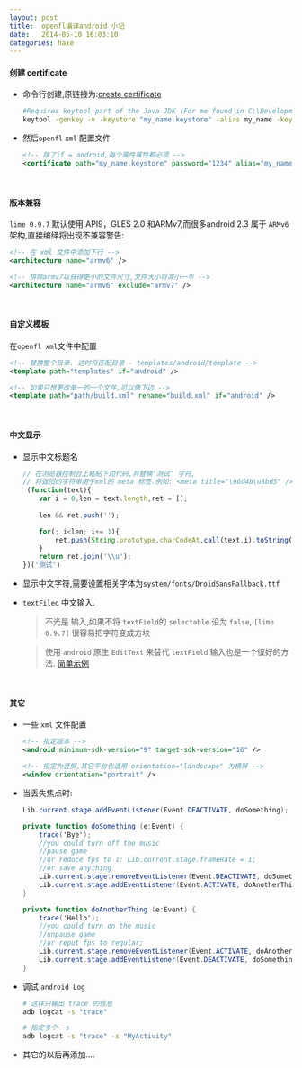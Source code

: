 ```yaml
---
layout: post
title:  openfl编译android 小记
date:   2014-05-10 16:03:10
categories: haxe
---
```


#### 创建 certificate

 * 命令行创建,原链接为:[create certificate]

	```bash
	#Requires keytool part of the Java JDK (For me found in C:\Development\Java JDK\bin):
	keytool -genkey -v -keystore "my_name.keystore" -alias my_name -keyalg RSA -keysize 2048 -validity 10000
	```	

 * 然后`openfl` `xml` 配置文件

	```xml
	<!-- 除了if = android,每个属性属性都必须 -->
	<certificate path="my_name.keystore" password="1234" alias="my_name" alias-password="1234" if="android" />
	```

[create certificate]:http://www.openfl.org/archive/community/general-discussion/openfl-android-singing-guide/
<!-- more -->


<br />


#### 版本兼容

`lime 0.9.7` 默认使用 API9，GLES 2.0 和ARMv7,而很多android 2.3 属于 `ARMv6`架构,直接编绎将出现不兼容警告:

```xml
<!-- 在 xml 文件中添加下行 -->
<architecture name="armv6" />

<!-- 排除armv7以获得更小的文件尺寸,文件大小将减小一半 -->
<architecture name="armv6" exclude="armv7" />
```


<br />


#### 自定义模板

在`openfl xml`文件中配置

```xml		
<!-- 替换整个目录. 这时将匹配目录 - templates/android/template -->
<template path="templates" if="android" />

<!-- 如果只想更改单一的一个文件,可以像下边 -->
<template path="path/build.xml" rename="build.xml" if="android" />
```


<br />


#### 中文显示

 * 显示中文标题名

	```js
	// 在浏览器控制台上粘贴下边代码,并替换'测试' 字符,
	// 将返回的字符串用于xml的 meta 标签.例如: <meta title="\u6d4b\u8bd5" />
	 (function(text){
		var i = 0,len = text.length,ret = [];
		
		len && ret.push('');

		for(; i<len; i+= 1){
			ret.push(String.prototype.charCodeAt.call(text,i).toString(16))	
		}
		return ret.join('\\u');
	})('测试')
	```

 * 显示中文字符,需要设置相关字体为`system/fonts/DroidSansFallback.ttf`

 * `textFiled` 中文输入.

	> 不光是 输入,如果不将 `textField`的 `selectable` 设为 `false`, `[lime 0.9.7]` 很容易把字符变成方块

	> 使用 `android` 原生 `EditText` 来替代 `textField` 输入也是一个很好的方法. [简单示例](https://github.com/R32/my-test/tree/master/test/android-zh-input)


<br />


#### 其它

 * 一些 `xml` 文件配置

	```xml
	<!-- 指定版本 -->
	<android minimum-sdk-version="9" target-sdk-version="16" />

	<!-- 指定为竖屏,其它平台也适用 orientation="landscape" 为横屏 -->
	<window orientation="portrait" />
	```

 * 当丢失焦点时:

	```as
	Lib.current.stage.addEventListener(Event.DEACTIVATE, doSomething);

	private function doSomething (e:Event) {
		trace('Bye');
		//you could turn off the music
		//pause game
		//or reduce fps to 1: Lib.current.stage.frameRate = 1;
		//or save anything
		Lib.current.stage.removeEventListener(Event.DEACTIVATE, doSomething);
		Lib.current.stage.addEventListener(Event.ACTIVATE, doAnotherThing);
	}

	private function doAnotherThing (e:Event) {
		trace('Hello');
		//you could turn on the music
		//unpause game
		//or reput fps to regular;
		Lib.current.stage.removeEventListener(Event.ACTIVATE, doAnotherThing);
		Lib.current.stage.addEventListener(Event.DEACTIVATE, doSomething);
	}

 * 调试 `android Log` 

	```bash
	# 这样只输出 trace 的信息
	adb logcat -s "trace"

	# 指定多个 -s
	adb logcat -s "trace" -s "MyActivity"
	```  	

 * 其它的以后再添加....
